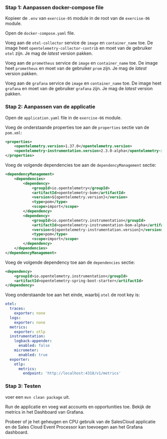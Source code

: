 ### Stap 1: Aanpassen docker-compose file
Kopieer de `.env` van `exercise-05` module in de root van de `exercise-06` module. 

Open de `docker-compose.yaml` file.

Voeg aan de `otel-collector` service de `image` en `container_name` toe. De image heet `opentelemetry-collector-contrib` en moet van de gebruiker `otel` zijn. Je mag de _latest_ version pakken.

Voeg aan de `prometheus` service de `image` en `container_name` toe. De image heet `prometheus` en moet van de gebruiker `prom` zijn. Je mag de _latest_ version pakken.

Voeg aan de `grafana` service de `image` en `container_name` toe. De image heet `grafana` en moet van de gebruiker `grafana` zijn. Je mag de _latest_ version pakken. 

### Stap 2: Aanpassen van de applicatie
Open de `application.yaml` file in de `exercise-06` module. 

Voeg de onderstaande properties toe aan de `properties` sectie van de `pom.xml`:

```xml
<properties>
    <opentelemetry.version>1.37.0</opentelemetry.version>
    <opentelemetry-instrumentation.version>2.3.0-alpha</opentelemetry-instrumentation.version>
</properties>
```

Voeg de volgende dependencies toe aan de `dependencyManagement` sectie:

```xml
<dependencyManagement>
    <dependencies>
        <dependency>
            <groupId>io.opentelemetry</groupId>
            <artifactId>opentelemetry-bom</artifactId>
            <version>${opentelemetry.version}</version>
            <type>pom</type>
            <scope>import</scope>
        </dependency>
        <dependency>
            <groupId>io.opentelemetry.instrumentation</groupId>
            <artifactId>opentelemetry-instrumentation-bom-alpha</artifactId>
            <version>${opentelemetry-instrumentation.version}</version>
            <type>pom</type>
            <scope>import</scope>
        </dependency>
    </dependencies>
</dependencyManagement>
```

Voeg de volgende dependency toe aan de `dependencies` sectie:

```xml
<dependency>
    <groupId>io.opentelemetry.instrumentation</groupId>
    <artifactId>opentelemetry-spring-boot-starter</artifactId>
</dependency>
```

Voeg onderstaande toe aan het einde, waarbij `otel` de root key is:

```yaml
otel:
  traces:
    exporter: none
  logs:
    exporter: none
  metrics:
    exporter: otlp
  instrumentation:
    logback-appender:
      enabled: false
    micrometer:
      enabled: true
  exporter:
    otlp:
      metrics:
        endpoint: 'http://localhost:4318/v1/metrics'
```

### Stap 3: Testen
voer een `mvn clean package` uit.

Run de applicatie en voeg wat accounts en opportunities toe. Bekijk de metrics in het Dashboard van Grafana.

Probeer of je het geheugen en CPU gebruik van de SalesCloud applicatie en de Sales Cloud Event Processor kan toevoegen aan het Grafana dashboard.

